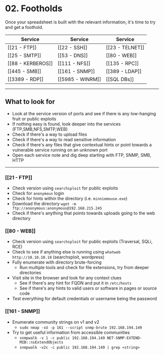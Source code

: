 # 02. Footholds
Once your spreadsheet is built with the relevant information, it's time to try and get a foothold.

|Service|Service|Service|
|---|---|---|
|[[21 - FTP]]|[[22 - SSH]]|[[23 - TELNET]]|
|[[25 - SMTP]]|[[53 - DNS]]|[[80 - WEB]]|
|[[88 - KERBEROS]]|[[111 - NFS]]|[[135 - RPC]]|
|[[445 - SMB]]|[[161 - SNMP]]|[[389 - LDAP]]|
|[[3389 - RDP]]|[[5985 - WINRM]]|[[SQL DBs]]|

---

## What to look for

* Look at the service version of ports and see if there is any low-hanging fruit or public exploits
* If nothing easy is found, look deeper into the services (FTP,SMB,NFS,SMTP,WEB)
* Check if there's a way to upload files
* Check if there's a way to read sensitive information
* Check if there's any files that give contextual hints or point towards a vulnerable service running on an unknown port
* Open each service note and dig deep starting with FTP, SNMP, SMB, HTTP

---


### [[21 - FTP]]

* Check version using `searchsploit` for public exploits
* Check for `anonymous` login
* Check for hints within the directory (i.e. `minniemouse.exe`)
* Download the directory `wget -m ftp://anonymous:anonymous@192.168.215.245`
* Check if there's anything that points towards uploads going to the web directory

### [[80 - WEB]]

* Check version using `searchsploit` for public exploits (Traversal, SQLi, RCE)
* Check to see if anything else is running using `whatweb http://10.10.10.10` (searchsploit, wordpress)
* Fully enumerate with directory brute-forcing
	* Run multiple tools and check for file extensions, try from deeper directories
* Visit site in the browser and look for any context clues
	* See if there's any hint for FQDN and put it in `/etc/hosts`
	* See if there's any hints to valid users or software in pages or source code
* Test everything for default credentials or username being the password

### [[161 - SNMP]]
- Enumerate community strings on v1 and v2
	- `sudo nmap -sU -p 161 --script snmp-brute 192.168.194.149`
- Try to get useful information from accessible communities
	- `snmpwalk -v 1 -c public 192.168.194.149 NET-SNMP-EXTEND-MIB::nsExtendObjects`
	- `snmpwalk -v2c -c public 192.168.194.149 | grep <string>`

